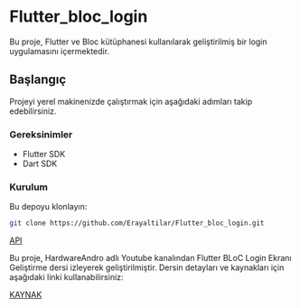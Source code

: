 # Flutter_bloc_login


Bu proje, Flutter ve Bloc kütüphanesi kullanılarak geliştirilmiş bir login uygulamasını içermektedir.

## Başlangıç

Projeyi yerel makinenizde çalıştırmak için aşağıdaki adımları takip edebilirsiniz.

### Gereksinimler

- Flutter SDK
- Dart SDK

### Kurulum

 Bu depoyu klonlayın:

   ```bash
   git clone https://github.com/Erayaltilar/Flutter_bloc_login.git
   ```


[API](https://reqres.in/)


Bu proje, HardwareAndro adlı Youtube kanalından Flutter BLoC Login Ekranı Geliştirme dersi izleyerek geliştirilmiştir. Dersin detayları ve kaynakları için aşağıdaki linki kullanabilirsiniz:

[KAYNAK](https://www.youtube.com/watch?v=BOHOlOv7FaI&ab_channel=HardwareAndro)
